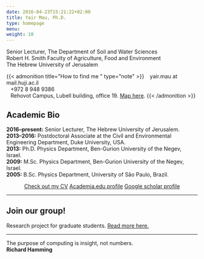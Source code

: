 ```yaml
---
date: 2016-04-23T15:21:22+02:00
title: Yair Mau, Ph.D.
type: homepage
menu: 
weight: 10
---
```


Senior Lecturer, The Department of Soil and Water Sciences  
Robert H. Smith Faculty of Agriculture, Food and Environment  
The Hebrew University of Jerusalem

[//]: # (​{{< admonition title="How to find me" type="note" >}}
**email:** `yair.mau at mail.huji.ac.il`  
**phone:** `+972 8 948 9386 `  
**where:** Rehovot Campus, Lubell building, office 19.
{{< /admonition >}})

{{< admonition title="How to find me " type="note" >}}
<i class="entypo entypo-mail" style="font-size:22px" aria-hidden="true"></i> <span>&ensp;</span> yair.mau at mail.huji.ac.il  
<i class="entypo entypo-phone" style="font-size:22px" aria-hidden="true"></i> <span>&ensp;</span> +972 8 948 9386  
<i class="entypo entypo-address" style="font-size:22px" aria-hidden="true"></i> <span>&ensp;</span>  Rehovot Campus, Lubell building, office 19. <a href="https://goo.gl/maps/DM62y5VXAxJ2" target="_blank">Map here</a>.
{{< /admonition >}}

## <i class="entypo entypo-vcard" aria-hidden="true"></i> Academic Bio​ 

**2016–present:** Senior Lecturer, The Hebrew University of Jerusalem.  
**2013–2016:** Postdoctoral Associate at the Civil and Environmental Engineering Department, Duke University, USA.  
**2013:** Ph.D. Physics Department, Ben-Gurion University of the Negev, Israel.  
**2009:** M.Sc. Physics Department, Ben-Gurion University of the Negev, Israel.  
**2005:** B.Sc. Physics Department, University of São Paulo, Brazil.  

<p style="text-align: center;">
<a href="/cv_yairmau.pdf" class="button" target="_blank">Check out my CV</a>
<a href="https://huji.academia.edu/YairMau" class="button" target="_blank">Academia.edu profile</a>
<a href="https://scholar.google.com/citations?user=kiKmEQMAAAAJ" class="button" target="_blank">Google scholar profile</a>
</p>

-----
## <i class="fa fa-bullhorn" aria-hidden="true"></i> Join our group!
Research project for graduate students. [Read more here.](/group/join)

<!-- {{< admonition title="[Join our group!]" type="allert" >}}
 [Read more here](/group/join).
{{< /admonition >}} -->


-----
The purpose of computing is insight, not numbers.  
**Richard Hamming**
<!-- {{< random_quote >}} -->

<!-- Group of Elements 
<ul>
  <li class="zocial-twitter"></li>
  <li class="zocial-flickr"></li>
  <li class="zocial-lastfm"></li>
  <li class="zocial-reddit"></li>
</ul>
-->